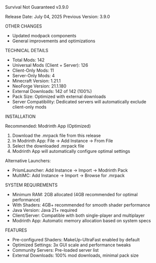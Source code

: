 Survival Not Guaranteed v3.9.0

Release Date: July 04, 2025
Previous Version: 3.9.0

OTHER CHANGES

- Updated modpack components
- General improvements and optimizations

TECHNICAL DETAILS

- Total Mods: 142
- Universal Mods (Client + Server): 126
- Client-Only Mods: 11
- Server-Only Mods: 4
- Minecraft Version: 1.21.1
- NeoForge Version: 21.1.180
- External Downloads: 142 of 142 (100%)
- Pack Size: Optimized with external downloads
- Server Compatibility: Dedicated servers will automatically exclude client-only mods

INSTALLATION

Recommended: Modrinth App (Optimized)
1. Download the .mrpack file from this release
2. In Modrinth App: File → Add Instance → From File
3. Select the downloaded .mrpack file
4. Modrinth App will automatically configure optimal settings

Alternative Launchers:
- PrismLauncher: Add Instance → Import → Modrinth Pack
- MultiMC: Add Instance → Import → Browse for .mrpack

SYSTEM REQUIREMENTS

- Minimum RAM: 2GB allocated (4GB recommended for optimal performance)
- With Shaders: 4GB+ recommended for smooth shader performance
- Java Version: Java 21+ required
- Client/Server: Compatible with both single-player and multiplayer
- Modrinth App: Automatic memory allocation based on system specs

FEATURES

- Pre-configured Shaders: MakeUp-UltraFast enabled by default
- Optimized Settings: 3x GUI scale and performance tweaks
- Community Servers: Pre-loaded server list
- External Downloads: 100% mod downloads, minimal pack size

